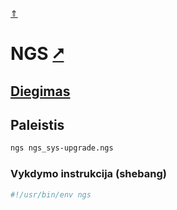 [&uArr;](./readme.md)

# NGS [&#x2B67;](https://ngs-lang.org/)

## [Diegimas](../install/ngs_readme.md)

## Paleistis

```bash
ngs ngs_sys-upgrade.ngs
```

### Vykdymo instrukcija (shebang)

```bash
#!/usr/bin/env ngs
```
